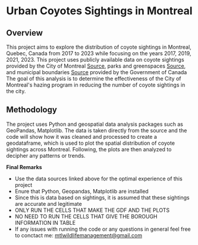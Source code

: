 # Urban Coyotes Sightings in Montreal

## Overview
This project aims to explore the distribution of coyote sightings in Montreal, Quebec, Canada from 2017 to 2023 while focusing on the years 2017, 2019, 2021, 2023. This project uses publicly available data on coyote sightings provided by the City of Montreal [Source](https://donnees.montreal.ca/dataset/signalements-de-coyotes), parks and greenspaces [Source](https://open.canada.ca/data/en/dataset/2e9e4d2f-173a-4c3d-a5e3-565d79baa27d), and municipal boundaries [Source](https://open.canada.ca/data/en/dataset/00bd85eb-23aa-4669-8f1b-ba9a000e3dd8) provided by the Government of Canada 
The goal of this analysis is to determine the effectiveness of the City of Montreal's hazing program in reducing the number of coyote sightings in the city.

## Methodology
The project uses Python and geospatial data analysis packages such as GeoPandas, Matplotlib. The data is taken directly from the source and the code will show how it was cleaned and processed to create a geodataframe, which is used to plot the spatial distribution of coyote sightings across Montreal. Following, the plots are then analyzed to decipher any patterns or trends.

**Final Remarks**
- Use the data sources linked above for the optimal experience of this project
- Enure that Python, Geopandas, Matplotlib are installed
- Since this is data based on sightings, it is assumed that these sightings are accurate and legitimate 
- ONLY RUN THE CELLS THAT MAKE THE GDF AND THE PLOTS
- NO NEED TO RUN THE CELLS THAT GIVE THE BOROUGH INFORMATION IN TABLE
- If any issues with running the code or any questions in general feel free to conctact me: mtlwildlifemanagement@gmail.com

